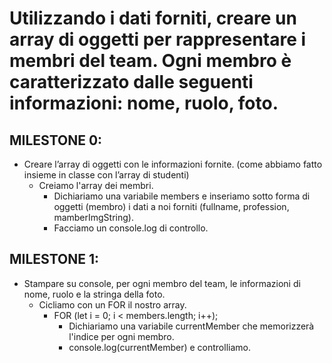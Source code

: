 # Utilizzando i dati forniti, creare un array di oggetti per rappresentare i membri del team. Ogni membro è caratterizzato dalle seguenti informazioni: nome, ruolo, foto.

## MILESTONE 0:
- Creare l’array di oggetti con le informazioni fornite. (come abbiamo fatto insieme in classe con l’array di studenti)
  - Creiamo l'array dei membri.
    - Dichiariamo una variabile members e inseriamo sotto forma di oggetti (membro) i dati a noi forniti (fullname, profession, mamberImgString).
    - Facciamo un console.log di controllo.

## MILESTONE 1:
- Stampare su console, per ogni membro del team, le informazioni di nome, ruolo e la stringa della foto.
  - Cicliamo con un FOR il nostro array.
    - FOR (let i = 0; i < members.length; i++);
      - Dichiariamo una variabile currentMember che memorizzerà l'indice per ogni membro.
      - console.log(currentMember) e controlliamo.